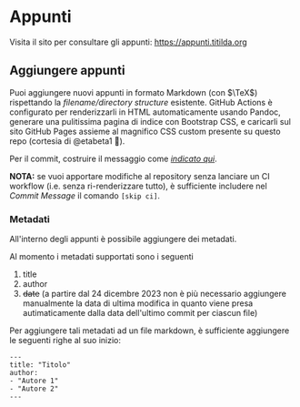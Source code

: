 # Appunti

Visita il sito per consultare gli appunti: https://appunti.titilda.org

## Aggiungere appunti

Puoi aggiungere nuovi appunti in formato Markdown (con $\TeX$) rispettando la *filename/directory structure* esistente. GitHub Actions è configurato per renderizzarli in HTML automaticamente usando Pandoc, generare una pulitissima pagina di indice con Bootstrap CSS, e caricarli sul sito GitHub Pages assieme al magnifico CSS custom presente su questo repo (cortesia di @etabeta1 🙌).

Per il commit, costruire il messaggio come [*indicato qui*](https://www.conventionalcommits.org/en/v1.0.0/).

**NOTA:** se vuoi apportare modifiche al repository senza lanciare un CI workflow (i.e. senza ri-renderizzare tutto), è sufficiente includere nel *Commit Message* il comando `[skip ci]`.

### Metadati

All'interno degli appunti è possibile aggiungere dei metadati.

Al momento i metadati supportati sono i seguenti

1. title
2. author
3. ~~date~~ (a partire dal 24 dicembre 2023 non è più necessario aggiungere manualmente la data di ultima modifica in quanto viene presa autimaticamente dalla data dell'ultimo commit per ciascun file)

Per aggiungere tali metadati ad un file markdown, è sufficiente aggiungere le seguenti righe al suo inizio:

    ---
    title: "Titolo"
    author:
    - "Autore 1"
    - "Autore 2"
    ---
